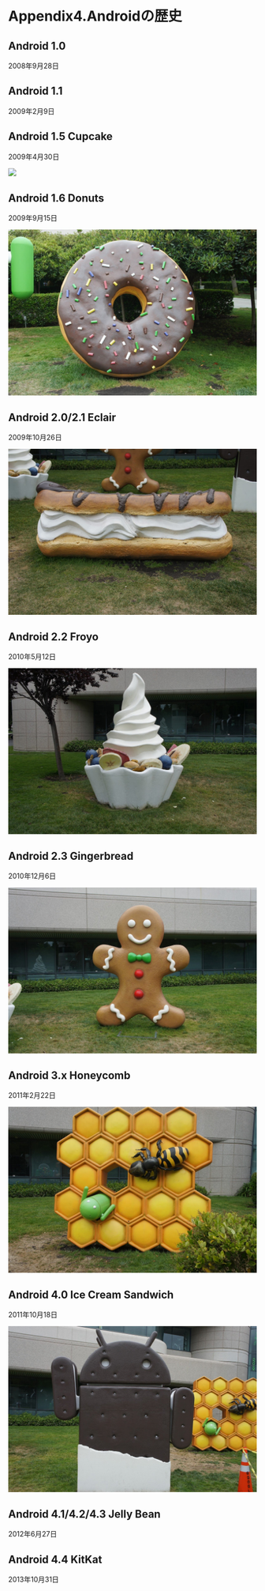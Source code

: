 # Appendix4.Androidの歴史

## Android 1.0
2008年9月28日

## Android 1.1
2009年2月9日

## Android 1.5 Cupcake
2009年4月30日

![](app0301![](app0301.JPG).JPG)

## Android  1.6 Donuts
2009年9月15日

![](app0302.JPG)

## Android 2.0/2.1 Eclair
2009年10月26日

![](app0303.JPG)

## Android 2.2 Froyo
2010年5月12日 

![](app0304.JPG)

## Android 2.3 Gingerbread
2010年12月6日

![](app0305.JPG)

## Android 3.x Honeycomb
2011年2月22日

![](app0306.JPG)

## Android 4.0 Ice Cream Sandwich
2011年10月18日

![](app0307.JPG)

## Android 4.1/4.2/4.3 Jelly Bean
2012年6月27日



## Android 4.4 KitKat
2013年10月31日

